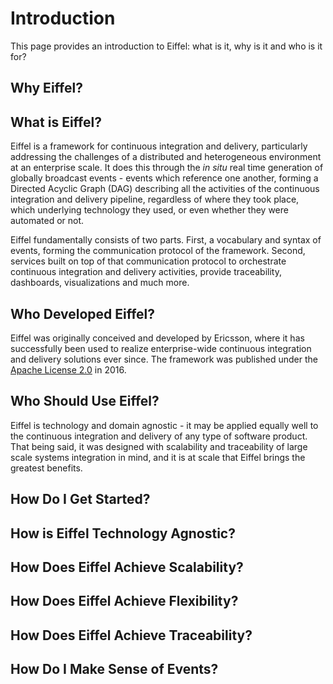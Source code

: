 # Introduction

This page provides an introduction to Eiffel: what is it, why is it and who is it for?

## Why Eiffel?

## What is Eiffel?
Eiffel is a framework for continuous integration and delivery, particularly addressing the challenges of a distributed and heterogeneous environment at an enterprise scale. It does this through the _in situ_ real time generation of globally broadcast events - events which reference one another, forming a Directed Acyclic Graph (DAG) describing all the activities of the continuous integration and delivery pipeline, regardless of where they took place, which underlying technology they used, or even whether they were automated or not. 

Eiffel fundamentally consists of two parts. First, a vocabulary and syntax of events, forming the communication protocol of the framework. Second, services built on top of that communication protocol to orchestrate continuous integration and delivery activities, provide traceability, dashboards, visualizations and much more.

## Who Developed Eiffel?
Eiffel was originally conceived and developed by Ericsson, where it has successfully been used to realize enterprise-wide continuous integration and delivery solutions ever since. The framework was published under the [Apache License 2.0](../LICENSE) in 2016.

## Who Should Use Eiffel?
Eiffel is technology and domain agnostic - it may be applied equally well to the continuous integration and delivery of any type of software product. That being said, it was designed with scalability and traceability of large scale systems integration in mind, and it is at scale that Eiffel brings the greatest benefits.

## How Do I Get Started?

## How is Eiffel Technology Agnostic?

## How Does Eiffel Achieve Scalability?

## How Does Eiffel Achieve Flexibility?

## How Does Eiffel Achieve Traceability?

## How Do I Make Sense of Events?
